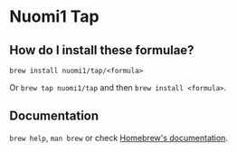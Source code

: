# Nuomi1 Tap

## How do I install these formulae?

`brew install nuomi1/tap/<formula>`

Or `brew tap nuomi1/tap` and then `brew install <formula>`.

## Documentation

`brew help`, `man brew` or check [Homebrew's documentation](https://docs.brew.sh).
